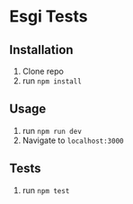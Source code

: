 # Esgi Tests

## Installation

1. Clone repo
2. run `npm install`

## Usage

1. run `npm run dev`
2. Navigate to `localhost:3000`

## Tests

1. run `npm test`
